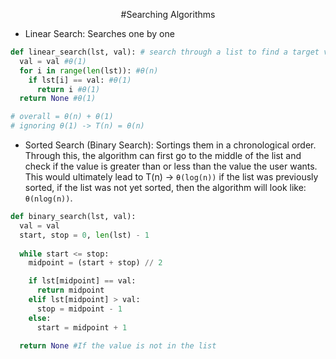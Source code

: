 <div align="center">

#Searching Algorithms

</div>

- Linear Search: Searches one by one

```python
def linear_search(lst, val): # search through a list to find a target value
  val = val #θ(1)
  for i in range(len(lst)): #θ(n)
    if lst[i] == val: #θ(1)
      return i #θ(1)
  return None #θ(1)

# overall = θ(n) + θ(1)
# ignoring θ(1) -> T(n) = θ(n)
```
- Sorted Search (Binary Search): Sortings them in a chronological order. Through this, the algorithm can first go to the middle of the list and check if the value is greater than or less than the value the user wants. This would ultimately lead to T(n) -> `θ(log(n))` if the list was previously sorted, if the list was not yet sorted, then the algorithm will look like: `θ(nlog(n))`.

```python
def binary_search(lst, val):
  val = val
  start, stop = 0, len(lst) - 1
  
  while start <= stop:
    midpoint = (start + stop) // 2

    if lst[midpoint] == val:
      return midpoint
    elif lst[midpoint] > val:
      stop = midpoint - 1
    else:
      start = midpoint + 1
  
  return None #If the value is not in the list

```
